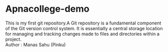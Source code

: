 # Apnacollege-demo
This is my first git repository.A Git repository is a fundamental component of the Git version control system. It is essentially a central storage location for managing and tracking changes made to files and directories within a project.
<br>
Author : Manas Sahu (Pinku)
